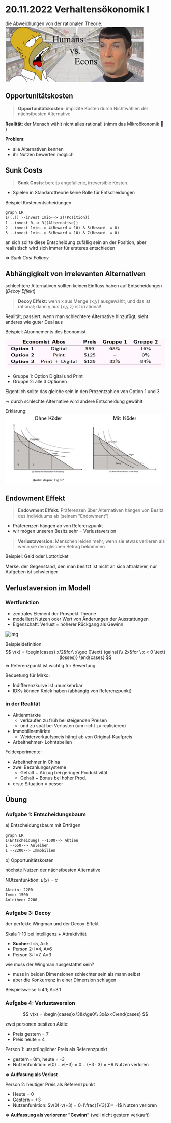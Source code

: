 # 20.11.2022 Verhaltensökonomik I

die Abweichungen von der rationalen Theorie: ![img](../images/2022-11-20_18-53-13.jpg)

## Opportunitätskosten

> **Opportunitätskosten:** implizite Kosten durch Nichtwählen der nächstbesten Alternative

**Realität**: der Mensch wählt nicht alles rational! (nimm das Mikroökonomik :fist_oncoming: )

**Problem**:

- alle Alternativen kennen
- ihr Nutzen bewerten möglich

## Sunk Costs

> **Sunk Costs**: bereits angefallene, irreversible Kosten.

- Spielen in Standardtheorie keine Rolle für Entscheidungen

Beispiel Kostenentscheidungen

```mermaid
graph LR
1((.)) --invest 1mio--> 2((Position))
1 --invest 0--> 3((Alternative))
2 --invest 1mio--> 4(Reward = 10) & 5(Reward  = 0)
3 --invest 1mio--> 6(Reward = 10) & 7(Reward  = 0)
```

an sich sollte diese Entscheidung zufällig sein an der Position, aber realisitisch wird sich immer für ersteres entschieden

=> *Sunk Cost Fallacy*

## Abhängigkeit von irrelevanten Alternativen

schlechtere Alternativen sollten keinen Einfluss haben auf Entscheidungen (*Decoy Effekt*)

> **Decoy Effekt:** wenn x aus Menge {x,y} ausgewählt, und das ist rational; dann y aus {x,y,z} ist irrational!



Realität; passiert, wenn man schlechtere Alternative hinzufügt, sieht anderes wie guter Deal aus

Beispiel: Abonnements des Economist

![img](../images/2022-11-20_19-27-16.jpg)

- Gruppe 1: Option Digital und Print
- Gruppe 2: alle 3 Optionen

Eigentlich sollte das gleiche sein in den Prozentzahlen von Option 1 und 3

=> durch schlechte Alternative wird andere Entscheidung gewählt

Erklärung: ![img](../images/2022-11-20_19-33-16.jpg)



## Endowment Effekt

> **Endowment Effekt:** Präferenzen über Alternativen hängen von Besitz des Individuums ab (seinem "Endowment")

- Präferenzen hängen ab von Referenzpunkt
- wir mögen unseren Besitz sehr = Verlustaversion

> **Verlustaversion:** Menschen leiden mehr, wenn sie etwas verlieren als wenn sie den gleichen Betrag bekommen

Beispiel: Geld oder Lottoticket

Merke: der Gegenstand, den man besitzt ist nicht an sich attraktiver, nur Aufgeben ist schwieriger



## Verlustaversion im Modell

### Wertfunktion

- zentrales Element der Prospekt Theorie
- modelliert Nutzen oder Wert von Änderungen der Ausstattungen
- Eigenschaft: Verlust = höherer Rückgang als Gewinn

![img](../../../../../Desktop/screenshots/2022-11-20_22-31-03.jpg)

Beispieldefinition:
$$
v(x) = 
\begin{cases}
x/2&for\  x\geq 0\text{ (gains)}\\
2x&for \ x < 0 \text{ (losses)}
\end{cases}
$$
=> Referenzpunkt ist wichtig für Bewertung

Beduetung für Mirko:

- Indifferenzkurve ist unumkehrbar
- IDKs können Knick haben (abhängig von Referenzpunkt)

### in der Realität

- Aktienmärkte
    - verkaufen zu früh bei steigenden Preisen
    - und zu spät bei Verlusten (um nicht zu realisieren)
- Immobilinemärkte
    - Weiderverkaufspreis hängt ab von Original-Kaufpreis
- Arbeitnehmer- Lohntabellen



Feldexperimente:

- Arbeitnehmer in China
- zwei Bezahlungssysteme
    - Gehalt + Abzug bei geringer Produktivität
    - Gehalt + Bonus bei hoher Prod.
- erste Situation = besser



## Übung

### Aufgabe 1: Entscheidungsbaum

a) Entscheidungsbaum mit Erträgen

```mermaid
graph LR
1(Entscheidung) --1500--> Aktien 
1 --650--> Anleihen 
1 --2200--> Immobilien
```

b) Opportunitätskosten 

höchste Nutzen der nächstbesten Alternative

NUtzenfunktion: $u(x) = x$

```
Aktein: 2200
Immo: 1500
Anleihen: 2200
```

### Aufgabe 3: Decoy

der perfekte Wingman und der Decoy-Effekt 

Skala 1-10 bei Intelligenz + Attraktivität

- **Sucher**: I=5, A=5
- Person 2: I=4, A=6
- Person 3: I=7, A=3

wie muss der Wingman ausgestattet sein?

- muss in beiden Dimensionen schlechter sein als mann selbst
- aber die Konkurrenz in einer Dimension schlagen

Beispielsweise I=4.1; A=3.1

### Aufgabe 4: Verlustaversion

$$
v(x) = \begin{cases}x/3&x\ge0\\ 3x&x<0\end{cases} 
$$

zwei personen besitzen Aktie:

- Preis gestern = 7
- Preis heute = 4



Person 1: ursprünglicher Preis als Referenzpunkt

- gestern= 0m, heute = -3
- Nutzenfunktion: $v(0)-v(-3) = 0- (-3 \cdot 3) = -9$ Nutzen verloren

**=> Auffasung als Verlust**

Person 2: heutiger Preis als Referenzpunkt

- Heute = 0
- Gestern = +3
- Nutzenfunktion: $v(0)-v(+3) = 0-(\frac{1}{3}3)= -1$ Nutzen verloren

 **=> Auffassung als verlorener "Gewinn"** (weil nicht gestern verkauft)

